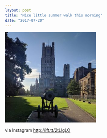 ```yaml
---
layout: post
title: "Nice little summer walk this morning"
date: "2017-07-20"
---
```


[![Ely Cathedral](/assets/img/20184482_1403401643077006_4318191704587894784_n-300x300.jpg)](https://andymarch.co.uk/wp-content/uploads/2017/07/20184482_1403401643077006_4318191704587894784_n.jpg)

via Instagram http://ift.tt/2tLIgLO
